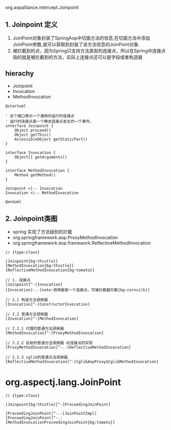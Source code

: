 org.aopalliance.intercept.Joinpoint

## 1. Joinpoint 定义
1. JoinPoint对象封装了SpringAop中切面方法的信息,在切面方法中添加JoinPoint参数,就可以获取到封装了该方法信息的JoinPoint对象.
2. 被拦截到的点，因为Spring只支持方法类型的连接点，所以在Spring中连接点指的就是被拦截到的方法，实际上连接点还可以是字段或者构造器


## hierachy
* Joinpoint
* Invocation
* MethodInvocation
```
@startuml

' 这个接口表示一个通用的运行时连接点
' 运行时连接点是一个静态连接点发生的一个事件。
interface Joinpoint {
    Object proceed()
    Object getThis()
    AccessibleObject getStaticPart()
}

interface Invocation {
    Object[] getArguments()                   
}

interface MethodInvocation {
    Method getMethod()
}

Joinpoint <|-- Invocation
Invocation <|-- MethodInvocation

@enduml
```

## 2. Joinpoint类图
* spring 实现了方法级别的拦截
* org.springframework.aop.ProxyMethodInvocation
* org.springframework.aop.framework.ReflectiveMethodInvocation

```yuml
// {type:class}

[Joinpoint{bg:thistle}]
[MethodInvocation{bg:thistle}]
[ReflectiveMethodInvocation{bg:tomato}]

// 1. 连接点
[Joinpoint]^-[Invocation]
[Invocation]-.-[note:调用器是一个连接点，可被拦截器拦截{bg:cornsilk}]

// 2.1 构造方法调用器
[Invocation]^-[ConstructorInvocation]

// 2.2 普通方法调用器
[Invocation]^-[MethodInvocation]

// 2.2.1 代理的普通方法调用器
[MethodInvocation]^-[ProxyMethodInvocation]

// 2.2.2 反射的普通方法调用器 对连接点的实现
[ProxyMethodInvocation]^-.-[ReflectiveMethodInvocation]

// 2.2.3 cglib的普通方法调用器
[ReflectiveMethodInvocation]^-[CglibAopProxy$CglibMethodInvocation]

```


# org.aspectj.lang.JoinPoint

```yuml
// {type:class}

[Joinpoint{bg:thistle}]^-[ProceedingJoinPoint]

[ProceedingJoinPoint]^-.-[JoinPointImpl]
[ProceedingJoinPoint]^-.-[MethodInvocationProceedingJoinPoint{bg:tomato}]

```